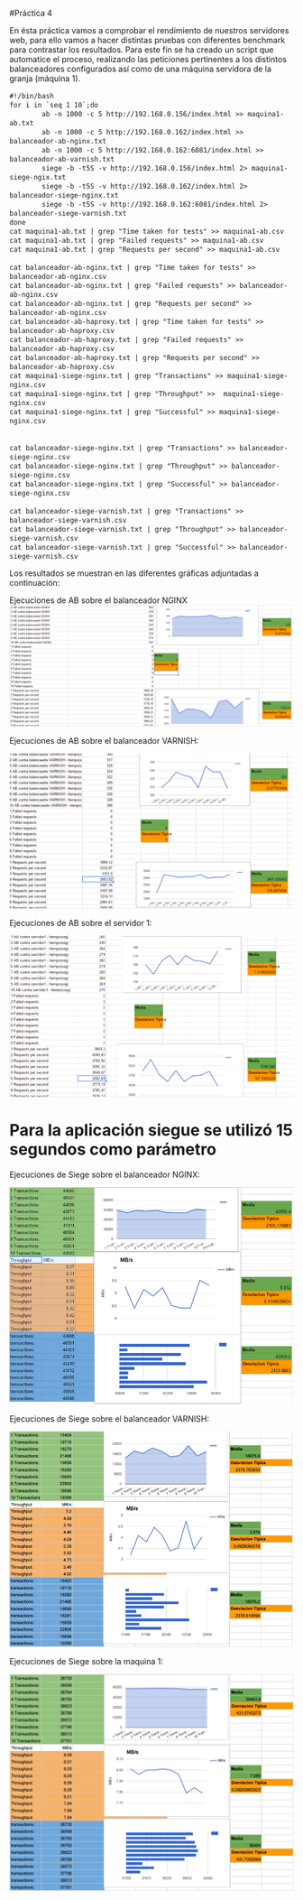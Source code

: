 #Práctica 4


En ésta práctica vamos a comprobar el rendimiento de nuestros servidores web, para ello vamos a hacer distintas pruebas con diferentes benchmark para contrastar los resultados.
Para este fin se ha creado un script que automatice el proceso, realizando las peticiones pertinentes a los distintos balanceadores configurados así como de una máquina servidora de la granja (máquina 1). 


	#!/bin/bash
	for i in `seq 1 10`;do
			ab -n 1000 -c 5 http://192.168.0.156/index.html >> maquina1-ab.txt
			ab -n 1000 -c 5 http://192.168.0.162/index.html >> balanceador-ab-nginx.txt
			ab -n 1000 -c 5 http://192.168.0.162:6081/index.html >> balanceador-ab-varnish.txt
			siege -b -t5S -v http://192.168.0.156/index.html 2> maquina1-siege-ngix.txt
			siege -b -t5S -v http://192.168.0.162/index.html 2> balanceador-siege-nginx.txt
			siege -b -t5S -v http://192.168.0.162:6081/index.html 2> balanceador-siege-varnish.txt
	done
	cat maquina1-ab.txt | grep "Time taken for tests" >> maquina1-ab.csv
	cat maquina1-ab.txt | grep "Failed requests" >> maquina1-ab.csv
	cat maquina1-ab.txt | grep "Requests per second" >> maquina1-ab.csv

	cat balanceador-ab-nginx.txt | grep "Time taken for tests" >> balanceador-ab-nginx.csv
	cat balanceador-ab-nginx.txt | grep "Failed requests" >> balanceador-ab-nginx.csv
	cat balanceador-ab-nginx.txt | grep "Requests per second" >> balanceador-ab-nginx.csv
	cat balanceador-ab-haproxy.txt | grep "Time taken for tests" >> balanceador-ab-haproxy.csv
	cat balanceador-ab-haproxy.txt | grep "Failed requests" >> balanceador-ab-haproxy.csv
	cat balanceador-ab-haproxy.txt | grep "Requests per second" >> balanceador-ab-haproxy.csv
	cat maquina1-siege-nginx.txt | grep "Transactions" >> maquina1-siege-nginx.csv
	cat maquina1-siege-nginx.txt | grep "Throughput" >>  maquina1-siege-nginx.csv
	cat maquina1-siege-nginx.txt | grep "Successful" >> maquina1-siege-nginx.csv


	cat balanceador-siege-nginx.txt | grep "Transactions" >> balanceador-siege-nginx.csv
	cat balanceador-siege-nginx.txt | grep "Throughput" >> balanceador-siege-nginx.csv
	cat balanceador-siege-nginx.txt | grep "Successful" >> balanceador-siege-nginx.csv

	cat balanceador-siege-varnish.txt | grep "Transactions" >> balanceador-siege-varnish.csv
	cat balanceador-siege-varnish.txt | grep "Throughput" >> balanceador-siege-varnish.csv
	cat balanceador-siege-varnish.txt | grep "Successful" >> balanceador-siege-varnish.csv

Los resultados se muestran en las diferentes gráficas adjuntadas a continuación:

Ejecuciones de AB sobre el balanceador NGINX
![Alt text](c1.PNG?raw=true)


Ejecuciones de AB sobre el balanceador VARNISH:

![Alt text](c2.PNG?raw=true)

Ejecuciones de AB sobre el servidor 1:

![Alt text](c3.PNG?raw=true)

# Para la aplicación siegue se utilizó 15 segundos como parámetro

Ejecuciones de Siege sobre el balanceador NGINX:

![Alt text](c4.PNG?raw=true)

Ejecuciones de Siege sobre el balanceador VARNISH:

![Alt text](c5.PNG?raw=true)

Ejecuciones de Siege sobre la maquina 1:

![Alt text](c6.PNG?raw=true)
